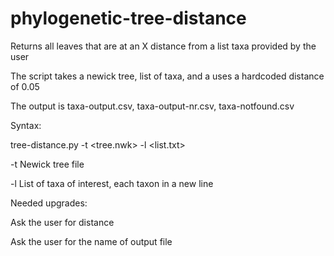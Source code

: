 # phylogenetic-tree-distance

Returns all leaves that are at an X distance from a list taxa provided by the user

The script takes a newick tree, list of taxa, and a uses a hardcoded distance of 0.05 

The output is taxa-output.csv, taxa-output-nr.csv, taxa-notfound.csv

Syntax:

  tree-distance.py -t <tree.nwk> -l <list.txt>

-t Newick tree file  

-l List of taxa of interest, each taxon in a new line



Needed upgrades:

Ask the user for distance

Ask the user for the name of output file
